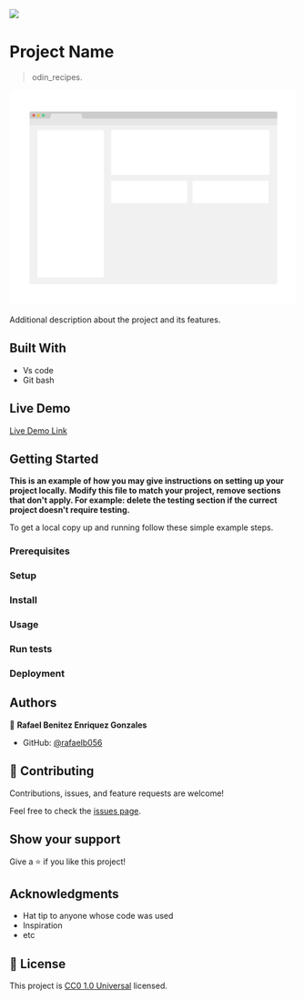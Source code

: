 ![](https://img.shields.io/badge/Uneweb-blue)

# Project Name

> odin_recipes.

![screenshot](./app_screenshot.png)

Additional description about the project and its features.

## Built With

- Vs code
- Git bash

## Live Demo

[Live Demo Link](https://livedemo.com)


## Getting Started

**This is an example of how you may give instructions on setting up your project locally.**
**Modify this file to match your project, remove sections that don't apply. For example: delete the testing section if the currect project doesn't require testing.**


To get a local copy up and running follow these simple example steps.

### Prerequisites

### Setup

### Install

### Usage

### Run tests

### Deployment



## Authors

👤 **Rafael Benitez Enriquez Gonzales**

- GitHub: [@rafaelb056](https://github.com/rafaelb056)



## 🤝 Contributing

Contributions, issues, and feature requests are welcome!

Feel free to check the [issues page](issues/).

## Show your support

Give a ⭐️ if you like this project!

## Acknowledgments

- Hat tip to anyone whose code was used
- Inspiration
- etc

## 📝 License

This project is [CC0 1.0 Universal](LICENSE) licensed.